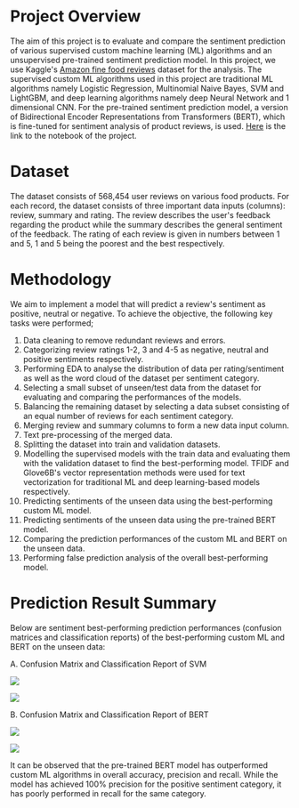 # Project Overview
The aim of this project is to evaluate and compare the sentiment prediction of various supervised custom machine learning (ML) algorithms and an unsupervised pre-trained sentiment prediction model. In this project, we use Kaggle's [Amazon fine food reviews](https://www.kaggle.com/datasets/snap/amazon-fine-food-reviews) dataset for the analysis. The supervised custom ML algorithms used in this project are traditional ML algorithms namely Logistic Regression, Multinomial Naive Bayes, SVM and LightGBM, and deep learning algorithms namely deep Neural Network and 1 dimensional CNN. For the pre-trained sentiment prediction model, a version of Bidirectional Encoder Representations from Transformers (BERT), which is fine-tuned for sentiment analysis of product reviews, is used. [Here](https://github.com/Popseli/Sentiment-Analysis-of-Food-Reviews-Using-Custom-ML-and-Transfer-Learning-Methods/blob/main/Sentiment%20Analysis%20of%20Amazon%20Food%20Reviews%20-%20ML%20%26%20BERT%207.ipynb) is the link to the notebook of the project.
# Dataset
The dataset consists of 568,454 user reviews on various food products. For each record, the dataset consists of three important data inputs (columns): review, summary and rating. The review describes the user's feedback regarding the product while the summary describes the general sentiment of the feedback. The rating of each review is given in numbers between 1 and 5, 1 and 5 being the poorest and the best respectively.
# Methodology
We aim to implement a model that will predict a review's sentiment as positive, neutral or negative. To achieve the objective, the following key tasks were performed;
   1. Data cleaning to remove redundant reviews and errors.
   2. Categorizing review ratings 1-2, 3 and 4-5 as negative, neutral and positive sentiments respectively.
   4. Performing EDA to analyse the distribution of data per rating/sentiment as well as the word cloud of the dataset per sentiment category.
   5. Selecting a small subset of unseen/test data from the dataset for evaluating and comparing the performances of the models.
   6. Balancing the remaining dataset by selecting a data subset consisting of an equal number of reviews for each sentiment category.
   7. Merging review and summary columns to form a new data input column.
   8. Text pre-processing of the merged data.
   9. Splitting the dataset into train and validation datasets.
   10. Modelling the supervised models with the train data and evaluating them with the validation dataset to find the best-performing model. TFIDF and Glove6B's vector representation methods were used for text vectorization for traditional ML and deep learning-based models respectively.
   11. Predicting sentiments of the unseen data using the best-performing custom ML model.
   12. Predicting sentiments of the unseen data using the pre-trained BERT model.
   13. Comparing the prediction performances of the custom ML and BERT on the unseen data.
   14. Performing false prediction analysis of the overall best-performing model.
# Prediction Result Summary
Below are sentiment best-performing prediction performances (confusion matrices and classification reports) of the best-performing custom ML and BERT on the unseen data:

A. Confusion Matrix and Classification Report of SVM

![](https://github.com/Popseli/Sentiment-Analysis-of-Food-Reviews-Using-Custom-ML-and-Transfer-Learning-Methods/blob/main/Confusion%20Matrix%20-%20Custom%20ML%2040.png)

![](https://github.com/Popseli/Sentiment-Analysis-of-Food-Reviews-Using-Custom-ML-and-Transfer-Learning-Methods/blob/main/Classification%20Report%20-%20Custom%20ML%2040.png)


B. Confusion Matrix and Classification Report of BERT

![](https://github.com/Popseli/Sentiment-Analysis-of-Food-Reviews-Using-Custom-ML-and-Transfer-Learning-Methods/blob/main/Confusion%20Matrix%20-%20BERT%2040.png)

![](https://github.com/Popseli/Sentiment-Analysis-of-Food-Reviews-Using-Custom-ML-and-Transfer-Learning-Methods/blob/main/Classification%20Report%20-%20BERT%2040.png)


It can be observed that the pre-trained BERT model has outperformed custom ML algorithms in overall accuracy, precision and recall. While the model has achieved 100% precision for the positive sentiment category, it has poorly performed in recall for the same category.



